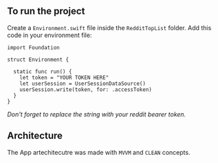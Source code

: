 ## To run the project
Create a `Environment.swift` file inside the `RedditTopList` folder.
Add this code in your environment file: 
```
import Foundation

struct Environment {

  static func run() {
    let token = "YOUR TOKEN HERE"
    let userSession = UserSessionDataSource()
    userSession.write(token, for: .accessToken)
  }
}
```

*Don't forget to replace the string with your reddit bearer token.*

## Architecture
The App artechitecutre was made with `MVVM` and `CLEAN` concepts.


